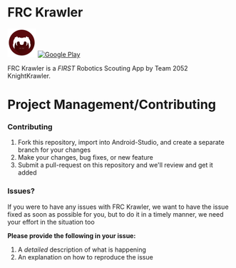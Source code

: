 # FRC Krawler

<img src="https://raw.githubusercontent.com/frc2052/FRC-Krawler/master/art/logoformarketing.jpg" width="64"> [![Google Play](http://developer.android.com/images/brand/en_generic_rgb_wo_60.png)](https://play.google.com/store/apps/details?id=com.team2052.frckrawler&hl=en)

FRC Krawler is a *FIRST* Robotics Scouting App by Team 2052 KnightKrawler.

# Project Management/Contributing
  
### Contributing
  1. Fork this repository, import into Android-Studio, and create a separate branch for your changes
  2. Make your changes, bug fixes, or new feature
  3. Submit a pull-request on this repository and we'll review and get it added
  
### Issues?
  If you were to have any issues with FRC Krawler, we want to have the issue fixed as soon as possible for you, but to do it   in a timely manner, we need your effort in the situation too

  **Please provide the following in your issue:**
  1. A *detailed* description of what is happening
  2. An explanation on how to reproduce the issue




